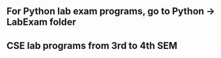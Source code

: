 ## For Python lab exam programs, go to Python -> LabExam folder

## CSE lab programs from 3rd to 4th SEM
